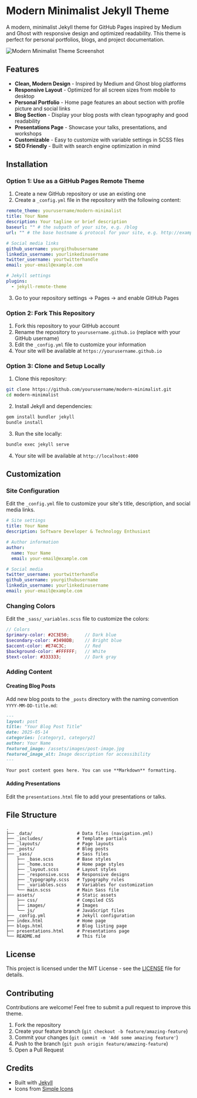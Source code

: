 # Modern Minimalist Jekyll Theme

A modern, minimalist Jekyll theme for GitHub Pages inspired by Medium and Ghost with responsive design and optimized readability. This theme is perfect for personal portfolios, blogs, and project documentation.

![Modern Minimalist Theme Screenshot](screenshot.png)

## Features

- **Clean, Modern Design** - Inspired by Medium and Ghost blog platforms
- **Responsive Layout** - Optimized for all screen sizes from mobile to desktop
- **Personal Portfolio** - Home page features an about section with profile picture and social links
- **Blog Section** - Display your blog posts with clean typography and good readability
- **Presentations Page** - Showcase your talks, presentations, and workshops
- **Customizable** - Easy to customize with variable settings in SCSS files
- **SEO Friendly** - Built with search engine optimization in mind

## Installation

### Option 1: Use as a GitHub Pages Remote Theme

1. Create a new GitHub repository or use an existing one
2. Create a `_config.yml` file in the repository with the following content:

```yaml
remote_theme: yourusername/modern-minimalist
title: Your Name
description: Your tagline or brief description
baseurl: "" # the subpath of your site, e.g. /blog
url: "" # the base hostname & protocol for your site, e.g. http://example.com

# Social media links
github_username: yourgithubusername
linkedin_username: yourlinkedinusername
twitter_username: yourtwitterhandle
email: your-email@example.com

# Jekyll settings
plugins:
  - jekyll-remote-theme
```

3. Go to your repository settings → Pages → and enable GitHub Pages

### Option 2: Fork This Repository

1. Fork this repository to your GitHub account
2. Rename the repository to `yourusername.github.io` (replace with your GitHub username)
3. Edit the `_config.yml` file to customize your information
4. Your site will be available at `https://yourusername.github.io`

### Option 3: Clone and Setup Locally

1. Clone this repository:
```bash
git clone https://github.com/yourusername/modern-minimalist.git
cd modern-minimalist
```

2. Install Jekyll and dependencies:
```bash
gem install bundler jekyll
bundle install
```

3. Run the site locally:
```bash
bundle exec jekyll serve
```

4. Your site will be available at `http://localhost:4000`

## Customization

### Site Configuration

Edit the `_config.yml` file to customize your site's title, description, and social media links.

```yaml
# Site settings
title: Your Name
description: Software Developer & Technology Enthusiast

# Author information
author:
  name: Your Name
  email: your-email@example.com

# Social media
twitter_username: yourtwitterhandle
github_username: yourgithubusername
linkedin_username: yourlinkedinusername
email: your-email@example.com
```

### Changing Colors

Edit the `_sass/_variables.scss` file to customize the colors:

```scss
// Colors
$primary-color: #2C3E50;      // Dark blue
$secondary-color: #3498DB;    // Bright blue
$accent-color: #E74C3C;       // Red
$background-color: #FFFFFF;   // White
$text-color: #333333;         // Dark gray
```

### Adding Content

#### Creating Blog Posts

Add new blog posts to the `_posts` directory with the naming convention `YYYY-MM-DD-title.md`:

```markdown
---
layout: post
title: "Your Blog Post Title"
date: 2025-05-14
categories: [category1, category2]
author: Your Name
featured_image: /assets/images/post-image.jpg
featured_image_alt: Image description for accessibility
---

Your post content goes here. You can use **Markdown** formatting.
```

#### Adding Presentations

Edit the `presentations.html` file to add your presentations or talks.

## File Structure

```
.
├── _data/                 # Data files (navigation.yml)
├── _includes/             # Template partials
├── _layouts/              # Page layouts
├── _posts/                # Blog posts
├── _sass/                 # Sass files
│   ├── _base.scss         # Base styles
│   ├── _home.scss         # Home page styles
│   ├── _layout.scss       # Layout styles
│   ├── _responsive.scss   # Responsive designs
│   ├── _typography.scss   # Typography rules
│   ├── _variables.scss    # Variables for customization
│   └── main.scss          # Main Sass file
├── assets/                # Static assets
│   ├── css/               # Compiled CSS
│   ├── images/            # Images
│   └── js/                # JavaScript files
├── _config.yml            # Jekyll configuration
├── index.html             # Home page
├── blogs.html             # Blog listing page
├── presentations.html     # Presentations page
└── README.md              # This file
```

## License

This project is licensed under the MIT License - see the [LICENSE](LICENSE) file for details.

## Contributing

Contributions are welcome! Feel free to submit a pull request to improve this theme.

1. Fork the repository
2. Create your feature branch (`git checkout -b feature/amazing-feature`)
3. Commit your changes (`git commit -m 'Add some amazing feature'`)
4. Push to the branch (`git push origin feature/amazing-feature`)
5. Open a Pull Request

## Credits

- Built with [Jekyll](https://jekyllrb.com/)
- Icons from [Simple Icons](https://simpleicons.org/)